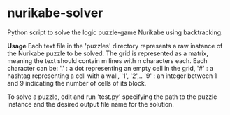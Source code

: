 # nurikabe-solver
Python script to solve the logic puzzle-game Nurikabe using backtracking.

**Usage**
Each text file in the 'puzzles' directory represents a raw instance of the Nurikabe puzzle to be solved. 
The grid is represented as a matrix, meaning the text should contain m lines with n characters each. Each character can be:
'.' : a dot representing an empty cell in the grid,
'#' : a hashtag representing a cell with a wall,
'1', '2',.. '9' : an integer between 1 and 9 indicating the number of cells of its block.

To solve a puzzle, edit and run 'test.py' specifying the path to the puzzle instance and the desired output file name for the solution.
